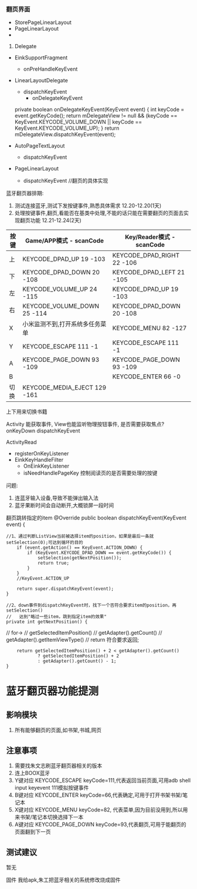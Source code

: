 ### 翻页界面
- StorePageLinearLayout 
- PageLinearLayout
- 
1. Delegate
- EinkSupportFragment
	- onPreHandleKeyEvent

- LinearLayoutDelegate
	- dispatchKeyEvent
		- onDelegateKeyEvent

    private boolean onDelegateKeyEvent(KeyEvent event) {
        int keyCode = event.getKeyCode();
        return mDelegateView != null && (keyCode == KeyEvent.KEYCODE_VOLUME_DOWN || keyCode == KeyEvent.KEYCODE_VOLUME_UP);
    }
   	return mDelegateView.dispatchKeyEvent(event); 
- AutoPageTextLayout  
    - dispatchKeyEvent
- PageLinearLayout
	- dispatchKeyEvent //翻页的具体实现

蓝牙翻页器排期:
1. 测试连接蓝牙,测试下发按键事件,熟悉具体需求 12.20-12.20(1天)
2. 处理按键事件,翻页,看能否在基类中处理,不能的话只能在需要翻页的页面去实现翻页功能 12.21-12.24(2天)

按键	| Game/APP模式 - scanCode 	| Key/Reader模式 - scanCode
---	| 	---------	| ----------
上	| KEYCODE_DPAD_UP 19 -103 | KEYCODE_DPAD_RIGHT 22 -106	|
下	| KEYCODE_DPAD_DOWN 20 -108	| KEYCODE_DPAD_LEFT 21 -105
左	| KEYCODE_VOLUME_UP 24 -115	| KEYCODE_DPAD_UP 19 -103
右	| KEYCODE_VOLUME_DOWN 25 -114	| KEYCODE_DPAD_DOWN 20 -108
X	| 小米监测不到,打开系统多任务菜单	| KEYCODE_MENU 82 -127
Y	| KEYCODE_ESCAPE 111 -1	| KEYCODE_ESCAPE 111 -1 
A 	| KEYCODE_PAGE_DOWN 93 -109	| KEYCODE_PAGE_DOWN 93 -109
B 	| 	| KEYCODE_ENTER 66 -0
切换	| KEYCODE_MEDIA_EJECT 129 -161	|

上下用来切换书籍


Activity 能获取事件, View也能监听物理按钮事件, 是否需要获取焦点?
onKeyDown
dispatchKeyEvent

ActivityRead
- registerOnKeyListener
- EinkKeyHandleFilter
	- OnEinkKeyListener
	- isNeedHandlePageKey  控制阅读页的是否需要处理的按键


问题: 
1. 连蓝牙输入设备,导致不能弹出输入法
2. 蓝牙果断时间会自动断开,大概锁屏一段时间
 
翻页跳转指定的item
@Override
    public boolean dispatchKeyEvent(KeyEvent event) {

    //1、通过判断ListView当前被选择item的position，如果是最后一条就setSelection(0);可达到循环的目的
        if (event.getAction() == KeyEvent.ACTION_DOWN) {
            if (KeyEvent.KEYCODE_DPAD_DOWN == event.getKeyCode()) {
                setSelection(getNextPosition());
                return true;
            }
        }
        //KeyEvent.ACTION_UP

        return super.dispatchKeyEvent(event);
    }

    //2、down事件到dispatchKeyEvent时，找下一个否符合要求item的position，再setSelection()
    //   达到"略过一些item，跳到指定item的效果"
    private int getNextPosition() {

//        for->
//            getSelectedItemPosition()
//            getAdapter().getCount()
//            getAdapter().getItemViewType()
//            return 符合要求返回;

        return getSelectedItemPosition() + 2 < getAdapter().getCount()
                ? getSelectedItemPosition() + 2
                : getAdapter().getCount() - 1;
    }

# 蓝牙翻页器功能提测
## 影响模块
1. 所有能够翻页的页面,如书架,书城,网页

## 注意事项
1. 需要找朱文志刷蓝牙翻页器相关的版本
2. 连上BOOX蓝牙
3. Y键对应 KEYCODE_ESCAPE keyCode=111,代表返回当前页面,可用adb shell input keyevent 111模拟按键事件
4. B键对应 KEYCODE_ENTER keyCode=66,代表确定,可用于打开书架书架/笔记本
5. X键对应 KEYCODE_MENU keyCode=82, 代表菜单,因为目前没用到,所以用来书架/笔记本切换选择下一本 
6. A键对应 KEYCODE_PAGE_DOWN keyCode=93,代表翻页,可用于能翻页的页面翻到下一页

## 测试建议
暂无

固件 我给apk,朱工把蓝牙相关的系统修改烧成固件